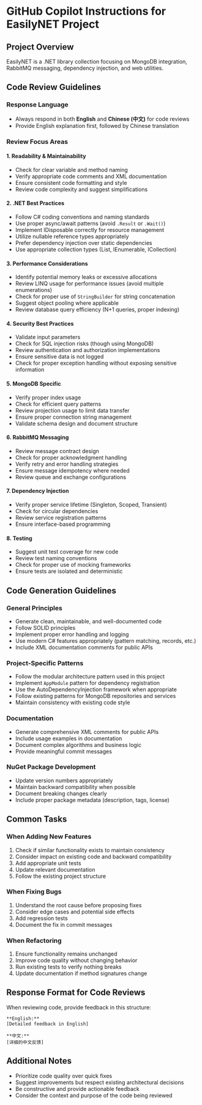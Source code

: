 # GitHub Copilot Instructions for EasilyNET Project

## Project Overview

EasilyNET is a .NET library collection focusing on MongoDB integration, RabbitMQ messaging, dependency injection, and web utilities.

## Code Review Guidelines

### Response Language

- Always respond in both **English** and **Chinese (中文)** for code reviews
- Provide English explanation first, followed by Chinese translation

### Review Focus Areas

#### 1. Readability & Maintainability

- Check for clear variable and method naming
- Verify appropriate code comments and XML documentation
- Ensure consistent code formatting and style
- Review code complexity and suggest simplifications

#### 2. .NET Best Practices

- Follow C# coding conventions and naming standards
- Use proper async/await patterns (avoid `.Result` or `.Wait()`)
- Implement IDisposable correctly for resource management
- Utilize nullable reference types appropriately
- Prefer dependency injection over static dependencies
- Use appropriate collection types (List, IEnumerable, ICollection)

#### 3. Performance Considerations

- Identify potential memory leaks or excessive allocations
- Review LINQ usage for performance issues (avoid multiple enumerations)
- Check for proper use of `StringBuilder` for string concatenation
- Suggest object pooling where applicable
- Review database query efficiency (N+1 queries, proper indexing)

#### 4. Security Best Practices

- Validate input parameters
- Check for SQL injection risks (though using MongoDB)
- Review authentication and authorization implementations
- Ensure sensitive data is not logged
- Check for proper exception handling without exposing sensitive information

#### 5. MongoDB Specific

- Verify proper index usage
- Check for efficient query patterns
- Review projection usage to limit data transfer
- Ensure proper connection string management
- Validate schema design and document structure

#### 6. RabbitMQ Messaging

- Review message contract design
- Check for proper acknowledgment handling
- Verify retry and error handling strategies
- Ensure message idempotency where needed
- Review queue and exchange configurations

#### 7. Dependency Injection

- Verify proper service lifetime (Singleton, Scoped, Transient)
- Check for circular dependencies
- Review service registration patterns
- Ensure interface-based programming

#### 8. Testing

- Suggest unit test coverage for new code
- Review test naming conventions
- Check for proper use of mocking frameworks
- Ensure tests are isolated and deterministic

## Code Generation Guidelines

### General Principles

- Generate clean, maintainable, and well-documented code
- Follow SOLID principles
- Implement proper error handling and logging
- Use modern C# features appropriately (pattern matching, records, etc.)
- Include XML documentation comments for public APIs

### Project-Specific Patterns

- Follow the modular architecture pattern used in this project
- Implement `AppModule` pattern for dependency registration
- Use the AutoDependencyInjection framework when appropriate
- Follow existing patterns for MongoDB repositories and services
- Maintain consistency with existing code style

### Documentation

- Generate comprehensive XML comments for public APIs
- Include usage examples in documentation
- Document complex algorithms and business logic
- Provide meaningful commit messages

### NuGet Package Development

- Update version numbers appropriately
- Maintain backward compatibility when possible
- Document breaking changes clearly
- Include proper package metadata (description, tags, license)

## Common Tasks

### When Adding New Features

1. Check if similar functionality exists to maintain consistency
2. Consider impact on existing code and backward compatibility
3. Add appropriate unit tests
4. Update relevant documentation
5. Follow the existing project structure

### When Fixing Bugs

1. Understand the root cause before proposing fixes
2. Consider edge cases and potential side effects
3. Add regression tests
4. Document the fix in commit messages

### When Refactoring

1. Ensure functionality remains unchanged
2. Improve code quality without changing behavior
3. Run existing tests to verify nothing breaks
4. Update documentation if method signatures change

## Response Format for Code Reviews

When reviewing code, provide feedback in this structure:

```
**English:**
[Detailed feedback in English]

**中文:**
[详细的中文反馈]
```

## Additional Notes

- Prioritize code quality over quick fixes
- Suggest improvements but respect existing architectural decisions
- Be constructive and provide actionable feedback
- Consider the context and purpose of the code being reviewed
